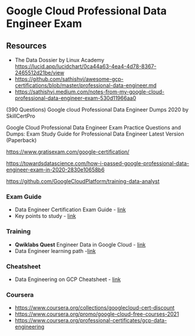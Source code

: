 # Google Cloud Professional Data Engineer Exam

## Resources
- The Data Dossier by Linux Academy https://lucid.app/lucidchart/0ca44a63-4ea4-4d78-8367-2465512d21be/view
- https://github.com/sathishvj/awesome-gcp-certifications/blob/master/professional-data-engineer.md
- https://sathishvj.medium.com/notes-from-my-google-cloud-professional-data-engineer-exam-530d11966aa0

(390 Questions) Google cloud Professional Data Engineer Dumps 2020 by SkillCertPro

Google Cloud Professional Data Engineer Exam Practice Questions and Dumps: Exam Study Guide for Professional Data Engineer Latest Version (Paperback)

https://www.gratisexam.com/google-certification/

https://towardsdatascience.com/how-i-passed-google-professional-data-engineer-exam-in-2020-2830e10658b6


https://github.com/GoogleCloudPlatform/training-data-analyst

### Exam Guide
- Data Engineer Certification Exam Guide - [link](https://cloud.google.com/certification/guides/data-engineer/#certificate-exam-guide)
- Key points to study - [link](https://kennycontreras.medium.com/how-i-pass-the-gcp-data-engineer-exam-key-points-to-study-and-personal-experience-4eec4d7d3396)

### Training
- **Qwiklabs Quest** Engineer Data in Google Cloud - [link](https://www.qwiklabs.com/quests/132)
- Data Engineer learning path -[link](https://cloud.google.com/training/data-engineering-and-analytics#data-engineer-learning-path)

### Cheatsheet
- Data Engineering on GCP Cheatsheet - [link](https://github.com/ml874/Data-Engineering-on-GCP-Cheatsheet)

### Coursera
- https://www.coursera.org/collections/googlecloud-cert-discount
- https://www.coursera.org/promo/google-cloud-free-courses-2021
- https://www.coursera.org/professional-certificates/gcp-data-engineering

